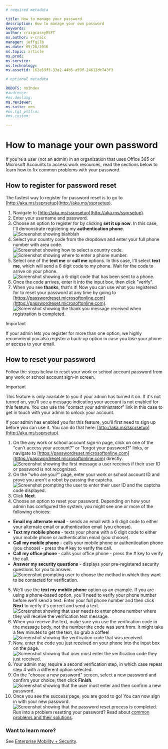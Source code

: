 ```yaml
---
# required metadata

title: How to manage your password
description: How to manage your own password
keywords:
author: craigcaseyMSFT
ms.author: v-craic
manager: jeffgilb
ms.date: 09/28/2016
ms.topic: article
ms.prod:
ms.service:
ms.technology:
ms.assetid: 162e59f3-33a2-44b5-a59f-24612dc743f3

# optional metadata

ROBOTS: noindex
#audience:
#ms.devlang:
ms.reviewer:
ms.suite: ems
#ms.tgt_pltfrm:
#ms.custom:

---
```


# How to manage your own password

If you're a user (not an admin) in an organization that uses Office 365 or Microsoft Accounts to access work resources, read the sections below to learn how to fix common problems with your password.

## How to register for password reset
The fastest way to register for password reset is to go to [http://aka.ms/ssprsetup](http://aka.ms/ssprsetup).

1.	Navigate to [http://aka.ms/ssprsetup](http://aka.ms/ssprsetup).
2.	Enter your username and password.
3.	Choose an option to register for by clicking **set it up now**. In this case, I'll demonstrate registering my **authentication phone**.
![Screenshot showing blahblah](./media/ft-mngPW-1-setup.png)
4.	Select your country code from the dropdown and enter your full phone number with area code.
![Screenshot showing how to select a country code. ](./media/ft-mngPW-2-enterNumber.png)![Screenshot showing where to enter a phone number.](./media/ft-mngPW-3-enterNumber2.png)
5.	Select one of the **text me** or **call me** options. In this case, I'll select **text me**, which will send a 6 digit code to my phone. Wait for the code to arrive on your phone.
![Screenshot showing a 6-digit code that has been sent to a phone.](./media/ft-mngPW-4-textCode.png)
6.	Once the code arrives, enter it into the input box, then click "verify".
7.	When you see **thanks**, that's it! Now you can use what you registered for to reset your password at any time by going to [https://passwordreset.microsoftonline.com](https://passwordreset.microsoftonline.com).
![Screenshot showing the thank you message received when registration is completed.](./media/ft-mngPW-5-thanks.png)

> [!IMPORTANT]
> If your admin lets you register for more than one option, we highly recommend you also register a back-up option in case you lose your phone or access to your email.

## How to reset your password
Follow the steps below to reset your work or school account password from any work or school account sign-in screen.

> [!IMPORTANT]
> This feature is only available to you if your admin has turned it on. If it's not turned on, you'll see a message indicating your account is not enabled for this feature. You can use the "contact your administrator" link in this case to get in touch with your admin to unlock your account.
>
If your admin has enabled you for this feature, you'll first need to sign up before you can use it. You can do that here: [http://aka.ms/ssprsetup](http://aka.ms/ssprsetup).

1.	On the any work or school account sign-in page, click on one of the "can't access your account?" or "forgot your password?" links, or navigate to [https://passwordreset.microsoftonline.com](https://passwordreset.microsoftonline.com) directly.
![Screenshot showing the first message a user receives if their user ID or password is not recognized.](./media/ft-mngPW-6-resetPWbegin.png)
2.	On the "who are you?" page, enter your work or school account ID and prove you aren't a robot by passing the captcha.
![Screenshot prompting the user to enter their user ID and the captcha code displayed.](./media/ft-mngPW-7-enterID.png)
3.	Click **Next**.
4.	Choose an option to reset your password. Depending on how your admin has configured the system, you might see one or more of the following choices:
 - **Email my alternate email** - sends an email with a 6 digit code to either your alternate email or authentication email (you choose).
  - **Text my mobile phone** - texts your phone with a 6 digit code to either your mobile phone or authentication email (you choose).
  - **Call my mobile phone** - calls your mobile phone or authentication phone (you choose) - press the # key to verify the call.
 - **Call my office phone** - calls your office phone - press the # key to verify the call.
 - **Answer my security questions** - displays your pre-registered security questions for you to answer.
 ![Screenshot prompting user to choose the method in which they want to be contacted for verification.](./media/ft-mngPW-8-answerQuestions.png)
5.	We'll use the **text my mobile phone** option as an example. If you are using a phone-based option, you'll need to verify your phone number before we'll send a text. Enter your full phone number and then click **Next** to verify it's correct and send a text.
![Screenshot showing that user needs to enter phone number where they will receive the verification text message.](./media/ft-mngPW-9-textNumber.png)
6.	When you receive the text, make sure you use the verification code in the message body, not the number the code was sent from. It might take a few minutes to get the text, so grab a coffee!
![Screenshot showing the verification code that was received.](./media/ft-mngPW-10-verificationCode.png)
7.	Now, enter the code you just received on your phone into the input box on the page.
![Screenshot showing that user must enter the verification code they just received.](./media/ft-mngPW-11-enterCode.png)
8.	Your admin may require a second verification step, in which case repeat step 4 with a different option selected.
9.	On the "choose a new password" screen, select a new password and confirm your choice, then click **Finish**.
![Screenshot showing that the user must enter and then confirm a new password.](./media/ft-mngPW-12-clickFinish.png)
10.	Once you see the success page, you are good to go! You can now sign in with your new password.
![Screenshot showing that the password reset process is completed.](./media/ft-mngPW-13-success.png)
Run into a problem resetting your password? Read about [common problems and their solutions](https://azure.microsoft.com/en-us/documentation/articles/active-directory-passwords-update-your-own-password/#common-problems-and-their-solutions).

### Want to learn more?
See [Enterprise Mobility + Security](https://www.microsoft.com/en-us/server-cloud/enterprise-mobility/overview.aspx).
